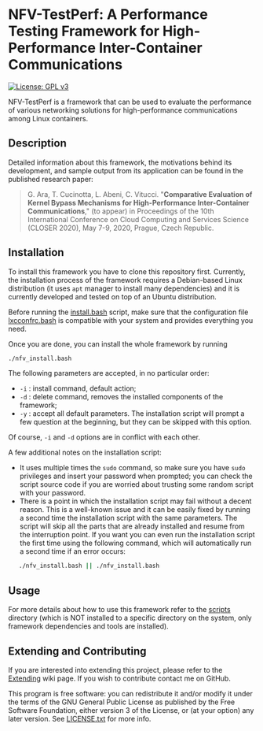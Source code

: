 # NFV-TestPerf: A Performance Testing Framework for High-Performance Inter-Container Communications

[![License: GPL v3](https://img.shields.io/badge/License-GPLv3-blue.svg)](https://www.gnu.org/licenses/gpl-3.0)

NFV-TestPerf is a framework that can be used to evaluate the performance of various networking solutions for high-performance communications among Linux containers.
 
## Description

Detailed information about this framework, the motivations behind its development, and sample output from its application can be found in the published research paper:

> G. Ara, T. Cucinotta, L. Abeni, C. Vitucci. "**Comparative Evaluation of Kernel Bypass Mechanisms for High-Performance Inter-Container Communications**," (to appear) in Proceedings of the 10th International Conference on Cloud Computing and Services Science (CLOSER 2020), May 7-9, 2020, Prague, Czech Republic.

## Installation

To install this framework you have to clone this repository first.
Currently, the installation process of the framework requires a Debian-based Linux distribution (it uses `apt` manager to install many dependencies) and it is currently developed and tested on top of an Ubuntu distribution.

Before running the [install.bash](install.bash) script, make sure that the configuration file [lxcconfrc.bash](installdata/lxcconfrc.bash) is compatible with your system and provides everything you need.

Once you are done, you can install the whole framework by running
```sh
./nfv_install.bash
```

The following parameters are accepted, in no particular order:
 - `-i` : install command, default action;
 - `-d` : delete command, removes the installed components of the framework;
 - `-y` : accept all default parameters. The installation script will prompt a few question at the beginning, but they can be skipped with this option.

Of course, `-i` and `-d` options are in conflict with each other.

A few additional notes on the installation script:
 - It uses multiple times the `sudo` command, so make sure you have `sudo` privileges and insert your password when prompted; you can check the script source code if you are worried about trusting some random script with your password.
 - There is a point in which the installation script may fail without a decent reason. This is a well-known issue and it can be easily fixed by running a second time the installation script with the same parameters. The script will skip all the parts that are already installed and resume from the interruption point. If you want you can even run the installation script the first time using the following command, which will automatically run a second time if an error occurs:
 ```sh
    ./nfv_install.bash || ./nfv_install.bash
 ```

## Usage

For more details about how to use this framework refer to the [scripts](scripts) directory (which is NOT installed to a specific directory on the system, only framework dependencies and tools are installed).

## Extending and Contributing

If you are interested into extending this project, please refer to the [Extending](../../wiki/Extending) wiki page. If you wish to contribute contact me on GitHub.

This program is free software: you can redistribute it and/or modify it under the terms of the GNU General Public License as published by the Free Software Foundation, either version 3 of the License, or (at your option) any later version. See [LICENSE.txt](LICENSE.txt) for more info.
